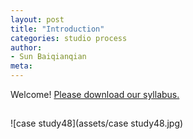 ```yaml
---
layout: post
title: "Introduction"
categories: studio process
author:
- Sun Baiqianqian
meta:
---
```


Welcome!
[Please download our syllabus.][6102e09e]


  [6102e09e]: /assets/2021w_fa_arch3105_studio_syllabus.pdf "syllabus"

  ##
![case study48](assets/case study48.jpg)
